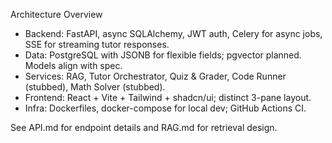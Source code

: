 Architecture Overview

- Backend: FastAPI, async SQLAlchemy, JWT auth, Celery for async jobs, SSE for streaming tutor responses.
- Data: PostgreSQL with JSONB for flexible fields; pgvector planned. Models align with spec.
- Services: RAG, Tutor Orchestrator, Quiz & Grader, Code Runner (stubbed), Math Solver (stubbed).
- Frontend: React + Vite + Tailwind + shadcn/ui; distinct 3-pane layout.
- Infra: Dockerfiles, docker-compose for local dev; GitHub Actions CI.

See API.md for endpoint details and RAG.md for retrieval design.

